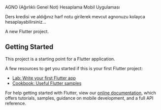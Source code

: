 AGNO (Ağırlıklı Genel Not) Hesaplama Mobil Uygulaması
 
Ders kredisi ve aldığınız harf notu girilerek mevcut agnonuzu kolayca hesaplayabilirsiniz...



















A new Flutter project.

## Getting Started

This project is a starting point for a Flutter application.

A few resources to get you started if this is your first Flutter project:

- [Lab: Write your first Flutter app](https://flutter.dev/docs/get-started/codelab)
- [Cookbook: Useful Flutter samples](https://flutter.dev/docs/cookbook)

For help getting started with Flutter, view our
[online documentation](https://flutter.dev/docs), which offers tutorials,
samples, guidance on mobile development, and a full API reference.
